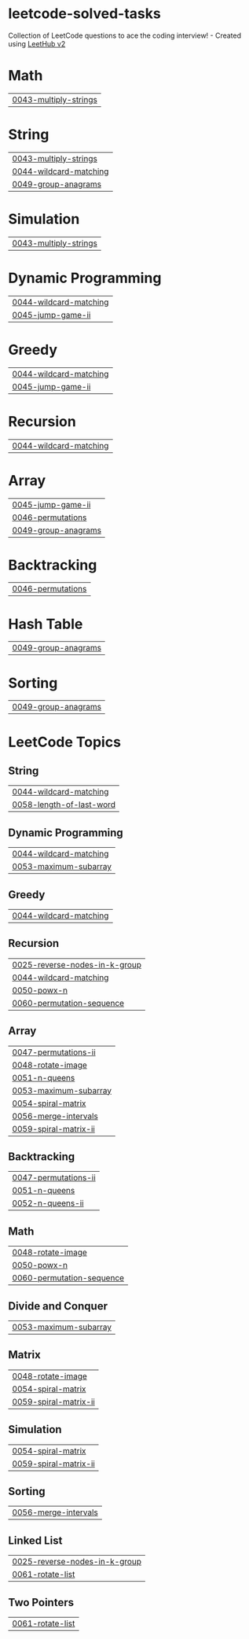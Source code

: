 # leetcode-solved-tasks
Collection of LeetCode questions to ace the coding interview! - Created using [LeetHub v2](https://github.com/arunbhardwaj/LeetHub-2.0)


# Math
|  |
| ------- |
| [0043-multiply-strings](https://github.com/boomboxik/leetcode-solved-tasks/tree/master/0043-multiply-strings) |
# String
|  |
| ------- |
| [0043-multiply-strings](https://github.com/boomboxik/leetcode-solved-tasks/tree/master/0043-multiply-strings) |
| [0044-wildcard-matching](https://github.com/boomboxik/leetcode-solved-tasks/tree/master/0044-wildcard-matching) |
| [0049-group-anagrams](https://github.com/boomboxik/leetcode-solved-tasks/tree/master/0049-group-anagrams) |
# Simulation
|  |
| ------- |
| [0043-multiply-strings](https://github.com/boomboxik/leetcode-solved-tasks/tree/master/0043-multiply-strings) |
# Dynamic Programming
|  |
| ------- |
| [0044-wildcard-matching](https://github.com/boomboxik/leetcode-solved-tasks/tree/master/0044-wildcard-matching) |
| [0045-jump-game-ii](https://github.com/boomboxik/leetcode-solved-tasks/tree/master/0045-jump-game-ii) |
# Greedy
|  |
| ------- |
| [0044-wildcard-matching](https://github.com/boomboxik/leetcode-solved-tasks/tree/master/0044-wildcard-matching) |
| [0045-jump-game-ii](https://github.com/boomboxik/leetcode-solved-tasks/tree/master/0045-jump-game-ii) |
# Recursion
|  |
| ------- |
| [0044-wildcard-matching](https://github.com/boomboxik/leetcode-solved-tasks/tree/master/0044-wildcard-matching) |
# Array
|  |
| ------- |
| [0045-jump-game-ii](https://github.com/boomboxik/leetcode-solved-tasks/tree/master/0045-jump-game-ii) |
| [0046-permutations](https://github.com/boomboxik/leetcode-solved-tasks/tree/master/0046-permutations) |
| [0049-group-anagrams](https://github.com/boomboxik/leetcode-solved-tasks/tree/master/0049-group-anagrams) |
# Backtracking
|  |
| ------- |
| [0046-permutations](https://github.com/boomboxik/leetcode-solved-tasks/tree/master/0046-permutations) |
# Hash Table
|  |
| ------- |
| [0049-group-anagrams](https://github.com/boomboxik/leetcode-solved-tasks/tree/master/0049-group-anagrams) |
# Sorting
|  |
| ------- |
| [0049-group-anagrams](https://github.com/boomboxik/leetcode-solved-tasks/tree/master/0049-group-anagrams) |
<!---LeetCode Topics Start-->
# LeetCode Topics
## String
|  |
| ------- |
| [0044-wildcard-matching](https://github.com/boomboxik/leetcode-solved-tasks/tree/master/0044-wildcard-matching) |
| [0058-length-of-last-word](https://github.com/boomboxik/leetcode-solved-tasks/tree/master/0058-length-of-last-word) |
## Dynamic Programming
|  |
| ------- |
| [0044-wildcard-matching](https://github.com/boomboxik/leetcode-solved-tasks/tree/master/0044-wildcard-matching) |
| [0053-maximum-subarray](https://github.com/boomboxik/leetcode-solved-tasks/tree/master/0053-maximum-subarray) |
## Greedy
|  |
| ------- |
| [0044-wildcard-matching](https://github.com/boomboxik/leetcode-solved-tasks/tree/master/0044-wildcard-matching) |
## Recursion
|  |
| ------- |
| [0025-reverse-nodes-in-k-group](https://github.com/boomboxik/leetcode-solved-tasks/tree/master/0025-reverse-nodes-in-k-group) |
| [0044-wildcard-matching](https://github.com/boomboxik/leetcode-solved-tasks/tree/master/0044-wildcard-matching) |
| [0050-powx-n](https://github.com/boomboxik/leetcode-solved-tasks/tree/master/0050-powx-n) |
| [0060-permutation-sequence](https://github.com/boomboxik/leetcode-solved-tasks/tree/master/0060-permutation-sequence) |
## Array
|  |
| ------- |
| [0047-permutations-ii](https://github.com/boomboxik/leetcode-solved-tasks/tree/master/0047-permutations-ii) |
| [0048-rotate-image](https://github.com/boomboxik/leetcode-solved-tasks/tree/master/0048-rotate-image) |
| [0051-n-queens](https://github.com/boomboxik/leetcode-solved-tasks/tree/master/0051-n-queens) |
| [0053-maximum-subarray](https://github.com/boomboxik/leetcode-solved-tasks/tree/master/0053-maximum-subarray) |
| [0054-spiral-matrix](https://github.com/boomboxik/leetcode-solved-tasks/tree/master/0054-spiral-matrix) |
| [0056-merge-intervals](https://github.com/boomboxik/leetcode-solved-tasks/tree/master/0056-merge-intervals) |
| [0059-spiral-matrix-ii](https://github.com/boomboxik/leetcode-solved-tasks/tree/master/0059-spiral-matrix-ii) |
## Backtracking
|  |
| ------- |
| [0047-permutations-ii](https://github.com/boomboxik/leetcode-solved-tasks/tree/master/0047-permutations-ii) |
| [0051-n-queens](https://github.com/boomboxik/leetcode-solved-tasks/tree/master/0051-n-queens) |
| [0052-n-queens-ii](https://github.com/boomboxik/leetcode-solved-tasks/tree/master/0052-n-queens-ii) |
## Math
|  |
| ------- |
| [0048-rotate-image](https://github.com/boomboxik/leetcode-solved-tasks/tree/master/0048-rotate-image) |
| [0050-powx-n](https://github.com/boomboxik/leetcode-solved-tasks/tree/master/0050-powx-n) |
| [0060-permutation-sequence](https://github.com/boomboxik/leetcode-solved-tasks/tree/master/0060-permutation-sequence) |
## Divide and Conquer
|  |
| ------- |
| [0053-maximum-subarray](https://github.com/boomboxik/leetcode-solved-tasks/tree/master/0053-maximum-subarray) |
## Matrix
|  |
| ------- |
| [0048-rotate-image](https://github.com/boomboxik/leetcode-solved-tasks/tree/master/0048-rotate-image) |
| [0054-spiral-matrix](https://github.com/boomboxik/leetcode-solved-tasks/tree/master/0054-spiral-matrix) |
| [0059-spiral-matrix-ii](https://github.com/boomboxik/leetcode-solved-tasks/tree/master/0059-spiral-matrix-ii) |
## Simulation
|  |
| ------- |
| [0054-spiral-matrix](https://github.com/boomboxik/leetcode-solved-tasks/tree/master/0054-spiral-matrix) |
| [0059-spiral-matrix-ii](https://github.com/boomboxik/leetcode-solved-tasks/tree/master/0059-spiral-matrix-ii) |
## Sorting
|  |
| ------- |
| [0056-merge-intervals](https://github.com/boomboxik/leetcode-solved-tasks/tree/master/0056-merge-intervals) |
## Linked List
|  |
| ------- |
| [0025-reverse-nodes-in-k-group](https://github.com/boomboxik/leetcode-solved-tasks/tree/master/0025-reverse-nodes-in-k-group) |
| [0061-rotate-list](https://github.com/boomboxik/leetcode-solved-tasks/tree/master/0061-rotate-list) |
## Two Pointers
|  |
| ------- |
| [0061-rotate-list](https://github.com/boomboxik/leetcode-solved-tasks/tree/master/0061-rotate-list) |
<!---LeetCode Topics End-->